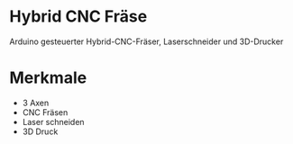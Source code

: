 # Hybrid CNC Fräse

Arduino gesteuerter Hybrid-CNC-Fräser, Laserschneider und 3D-Drucker

# Merkmale

* 3 Axen
* CNC Fräsen
* Laser schneiden
* 3D Druck
